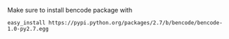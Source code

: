 Make sure to install bencode package with

    easy_install https://pypi.python.org/packages/2.7/b/bencode/bencode-1.0-py2.7.egg